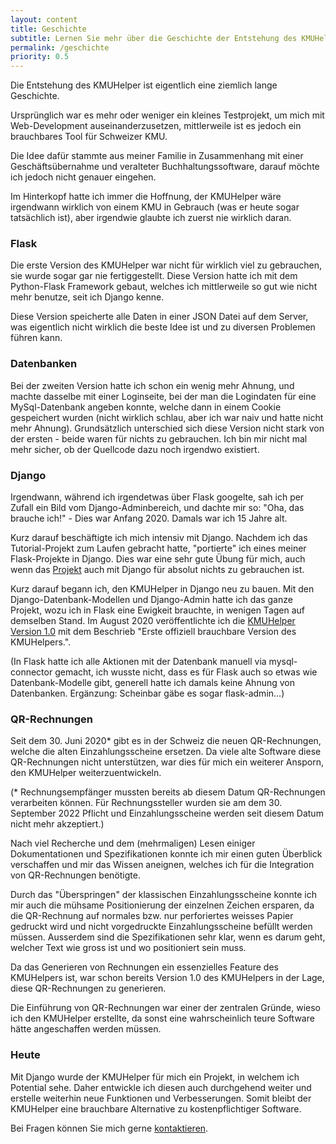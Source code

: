 ```yaml
---
layout: content
title: Geschichte
subtitle: Lernen Sie mehr über die Geschichte der Entstehung des KMUHelpers
permalink: /geschichte
priority: 0.5
---
```


Die Entstehung des KMUHelper ist eigentlich eine ziemlich lange Geschichte.

Ursprünglich war es mehr oder weniger ein kleines Testprojekt, um mich mit Web-Development auseinanderzusetzen,
mittlerweile ist es jedoch ein brauchbares Tool für Schweizer KMU.

Die Idee dafür stammte aus meiner Familie in Zusammenhang mit einer Geschäftsübernahme und veralteter
Buchhaltungssoftware, darauf möchte ich jedoch nicht genauer eingehen.

Im Hinterkopf hatte ich immer die Hoffnung, der KMUHelper wäre irgendwann wirklich von einem KMU in Gebrauch (was er
heute sogar tatsächlich ist), aber irgendwie glaubte ich zuerst nie wirklich daran.

### Flask

Die erste Version des KMUHelper war nicht für wirklich viel zu gebrauchen, sie wurde sogar gar nie fertiggestellt. Diese
Version hatte ich mit dem Python-Flask Framework gebaut, welches ich mittlerweile so gut wie nicht mehr benutze, seit
ich Django kenne.

Diese Version speicherte alle Daten in einer JSON Datei auf dem Server, was eigentlich nicht wirklich die beste
Idee ist und zu diversen Problemen führen kann.

### Datenbanken

Bei der zweiten Version hatte ich schon ein wenig mehr Ahnung, und machte dasselbe mit einer Loginseite, bei der man die
Logindaten für eine MySql-Datenbank angeben konnte, welche dann in einem Cookie gespeichert wurden (nicht wirklich
schlau, aber ich war naiv und hatte nicht mehr Ahnung). Grundsätzlich unterschied sich diese Version nicht stark von der
ersten - beide waren für nichts zu gebrauchen. Ich bin mir nicht mal mehr sicher, ob der Quellcode dazu noch irgendwo existiert.

### Django

Irgendwann, während ich irgendetwas über Flask googelte, sah ich per Zufall ein Bild vom Django-Adminbereich, und dachte
mir so: "Oha, das brauche ich!" - Dies war Anfang 2020. Damals war ich 15 Jahre alt.

Kurz darauf beschäftigte ich mich intensiv mit Django. Nachdem ich das Tutorial-Projekt zum Laufen gebracht hatte, 
"portierte" ich eines meiner Flask-Projekte in Django. Dies war eine sehr gute Übung für mich, auch wenn das 
[Projekt](https://github.com/rafaelurben/django-choosemusic) auch mit Django für absolut nichts zu gebrauchen ist.

Kurz darauf begann ich, den KMUHelper in Django neu zu bauen. Mit den Django-Datenbank-Modellen und Django-Admin hatte
ich das ganze Projekt, wozu ich in Flask eine Ewigkeit brauchte, in wenigen Tagen auf demselben Stand. Im August 2020
veröffentlichte ich die [KMUHelper Version 1.0](https://github.com/rafaelurben/django-kmuhelper/releases/tag/v1.0.0)
mit dem Beschrieb "Erste offiziell brauchbare Version des KMUHelpers.".

(In Flask hatte ich alle Aktionen mit der Datenbank manuell via mysql-connector gemacht, ich wusste nicht, dass es für
Flask auch so etwas wie Datenbank-Modelle gibt, generell hatte ich damals keine Ahnung von Datenbanken. Ergänzung:
Scheinbar gäbe es sogar flask-admin...)

### QR-Rechnungen

Seit dem 30. Juni 2020* gibt es in der Schweiz die neuen QR-Rechnungen, welche die alten Einzahlungsscheine ersetzen.
Da viele alte Software diese QR-Rechnungen nicht unterstützen, war dies für mich ein weiterer Ansporn, den KMUHelper
weiterzuentwickeln.

(* Rechnungsempfänger mussten bereits ab diesem Datum QR-Rechnungen verarbeiten können. Für Rechnungssteller wurden
sie am dem 30. September 2022 Pflicht und Einzahlungsscheine werden seit diesem Datum nicht mehr akzeptiert.)

Nach viel Recherche und dem (mehrmaligen) Lesen einiger Dokumentationen und Spezifikationen konnte ich mir einen
guten Überblick verschaffen und mir das Wissen aneignen, welches ich für die Integration von QR-Rechnungen benötigte.

Durch das "Überspringen" der klassischen Einzahlungsscheine konnte ich mir auch die mühsame Positionierung der
einzelnen Zeichen ersparen, da die QR-Rechnung auf normales bzw. nur perforiertes weisses Papier gedruckt wird
und nicht vorgedruckte Einzahlungsscheine befüllt werden müssen. Ausserdem sind die Spezifikationen sehr klar,
wenn es darum geht, welcher Text wie gross ist und wo positioniert sein muss.

Da das Generieren von Rechnungen ein essenzielles Feature des KMUHelpers ist, war schon bereits Version 1.0 des
KMUHelpers in der Lage, diese QR-Rechnungen zu generieren.

Die Einführung von QR-Rechnungen war einer der zentralen Gründe, wieso ich den KMUHelper erstellte, da sonst
eine wahrscheinlich teure Software hätte angeschaffen werden müssen.

### Heute

Mit Django wurde der KMUHelper für mich ein Projekt, in welchem ich Potential sehe. Daher entwickle ich diesen
auch durchgehend weiter und erstelle weiterhin neue Funktionen und Verbesserungen. Somit bleibt der KMUHelper
eine brauchbare Alternative zu kostenpflichtiger Software.

Bei Fragen können Sie mich gerne [kontaktieren](kontakt).
